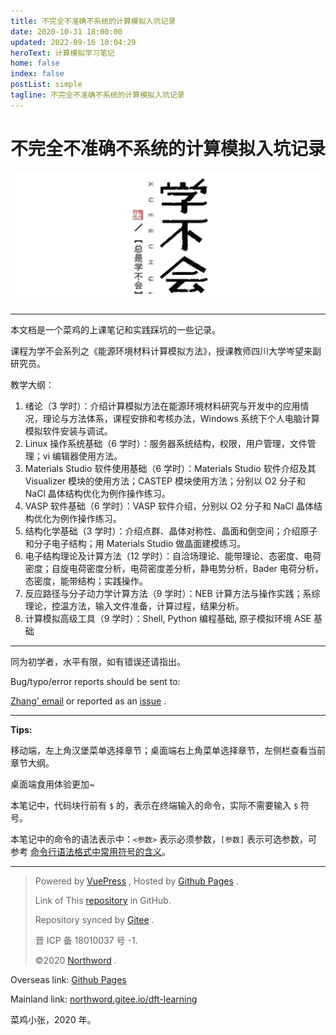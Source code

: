 ```yaml
---
title: 不完全不准确不系统的计算模拟入坑记录
date: 2020-10-31 18:00:00
updated: 2022-09-16 10:04:29
heroText: 计算模拟学习笔记
home: false
index: false
postList: simple
tagline: 不完全不准确不系统的计算模拟入坑记录
---
```


# 不完全不准确不系统的计算模拟入坑记录

![学不会系列之材料计算](../assets/237288bfbb59c4a86d1d70398576be49.png)

---

本文档是一个菜鸡的上课笔记和实践踩坑的一些记录。

课程为学不会系列之《能源环境材料计算模拟方法》，授课教师四川大学岑望来副研究员。

教学大纲：

1. 绪论（3 学时）：介绍计算模拟方法在能源环境材料研究与开发中的应用情况，理论与方法体系，课程安排和考核办法，Windows 系统下个人电脑计算模拟软件安装与调试。
2. Linux 操作系统基础（6 学时）：服务器系统结构，权限，用户管理，文件管理；vi 编辑器使用方法。
3. Materials Studio 软件使用基础（6 学时）：Materials Studio 软件介绍及其 Visualizer 模块的使用方法；CASTEP 模块使用方法；分别以 O2 分子和 NaCl 晶体结构优化为例作操作练习。
4. VASP 软件基础（6 学时）：VASP 软件介绍，分别以 O2 分子和 NaCl 晶体结构优化为例作操作练习。
5. 结构化学基础（3 学时）：介绍点群、晶体对称性、晶面和倒空间；介绍原子和分子电子结构；用 Materials Studio 做晶面建模练习。
6. 电子结构理论及计算方法（12 学时）：自洽场理论、能带理论、态密度、电荷密度；自旋电荷密度分析，电荷密度差分析，静电势分析，Bader 电荷分析，态密度，能带结构；实践操作。
7. 反应路径与分子动力学计算方法（9 学时）：NEB 计算方法与操作实践；系综理论，控温方法，输入文件准备，计算过程，结果分析。
8. 计算模拟高级工具（9 学时）：Shell, Python 编程基础, 原子模拟环境 ASE 基础

---

同为初学者，水平有限，如有错误还请指出。

Bug/typo/error reports should be sent to:

[Zhang' email](mailto:zhangjianbei@stu.scu.edu.cn) or reported as an [issue](https://github.com/northword/dft-learning/issues) .

---

**Tips:**

移动端，左上角汉堡菜单选择章节；桌面端右上角菜单选择章节，左侧栏查看当前章节大纲。

桌面端食用体验更加~

本笔记中，代码块行前有 `$` 的，表示在终端输入的命令，实际不需要输入 `$` 符号。

本笔记中的命令的语法表示中：`<参数>` 表示必须参数，`[参数]` 表示可选参数，可参考 [命令行语法格式中常用符号的含义](https://www.cnblogs.com/uakora/p/11809501.html)。

---

> Powered by [VuePress](https://www.gitbook.com/) ,     Hosted by [Github Pages](https://pages.github.com/) .
>
> Link of This [repository](https://github.com/northword/computation-simulation) in GitHub.
>
> Repository synced by [Gitee](https://gitee.com/northword/dft-learning) .
>
> 晋 ICP 备 18010037 号 -1.
>
> ©2020 [Northword](https://northword.cn) .

Overseas link: [Github Pages](http://blog.northword.cn/dft-learning)

Mainland link: [northword.gitee.io/dft-learning](http://northword.gitee.io/dft-learning)

菜鸡小张，2020 年。
